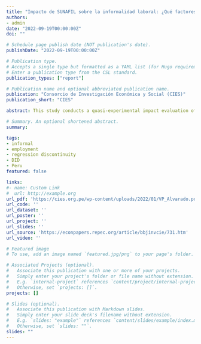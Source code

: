 ```yaml
---
title: "Impacto de SUNAFIL sobre la informalidad laboral: ¿Qué factores ayudaron a que sea más efectiva?"
authors:
- admin
date: "2022-09-19T00:00:00Z"
doi: ""

# Schedule page publish date (NOT publication's date).
publishDate: "2022-09-19T00:00:00Z"

# Publication type.
# Accepts a single type but formatted as a YAML list (for Hugo requirements).
# Enter a publication type from the CSL standard.
publication_types: ["report"]

# Publication name and optional abbreviated publication name.
publication: "Consorcio de Investigación Económica y Social (CIES)"
publication_short: "CIES"

abstract: This study conducts a quasi-experimental impact evaluation of the start-up of Sunafil on labor informality variables. Sunafil changed the institutional environment mainly by increasing labor inspection expenses. Leveraging the time and geographical variation of Sunafil, differences in difference with multiple time periods, discontinuous regression, and differences in discontinuities were used. It is found that Sunafil reduced the probability of not having health insurance (18 pp.), not having a work contract (23 pp.), and receiving less than the minimum wage (9 pp.). The effects are similar in the formal sector. Likewise, the effect is different depending on the worker’s gender and the intensity of expenditure on inspections and payroll.

# Summary. An optional shortened abstract.
summary: 

tags:
- informal
- employment
- regression discontinuity
- DID
- Peru
featured: false

links:
#- name: Custom Link
#  url: http://example.org
url_pdf: 'https://cies.org.pe/wp-content/uploads/2022/01/VP_Alvarado.pdf'
url_code: ''
url_dataset: ''
url_poster: ''
url_project: ''
url_slides: ''
url_source: 'https://econpapers.repec.org/article/bbjinvcie/731.htm'
url_video: ''

# Featured image
# To use, add an image named `featured.jpg/png` to your page's folder. 

# Associated Projects (optional).
#   Associate this publication with one or more of your projects.
#   Simply enter your project's folder or file name without extension.
#   E.g. `internal-project` references `content/project/internal-project/index.md`.
#   Otherwise, set `projects: []`.
projects: []

# Slides (optional).
#   Associate this publication with Markdown slides.
#   Simply enter your slide deck's filename without extension.
#   E.g. `slides: "example"` references `content/slides/example/index.md`.
#   Otherwise, set `slides: ""`.
slides: ""
---
```

